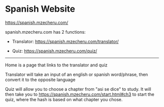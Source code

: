 # Spanish Website
https://spanish.mzecheru.com/

spanish.mzecheru.com has 2 functions:

- Translator: https://spanish.mzecheru.com/translator/

- Quiz: https://spanish.mzecheru.com/quiz/

----------------------------------------------------------------

Home is a page that links to the translator and quiz

Translator will take an input of an english or spanish word/phrase, then convert it to the opposite language

Quiz will allow you to choose a chapter from "asi se dice" to study.
It will then take you to https://spanish.mzecheru.com/start.html#ch3 to start the quiz,
where the hash is based on what chapter you chose.
